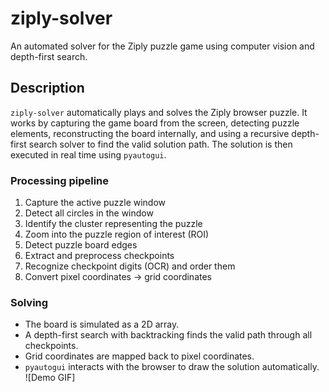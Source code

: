 # ziply-solver
An automated solver for the Ziply puzzle game using computer vision and depth-first search.

## Description
`ziply-solver` automatically plays and solves the Ziply browser puzzle. It works by capturing the game board from the screen, detecting puzzle elements, reconstructing the board internally, and using a recursive depth-first search solver to find the valid solution path. The solution is then executed in real time using `pyautogui`.

### Processing pipeline
1. Capture the active puzzle window  
2. Detect all circles in the window  
3. Identify the cluster representing the puzzle  
4. Zoom into the puzzle region of interest (ROI)  
5. Detect puzzle board edges  
6. Extract and preprocess checkpoints  
7. Recognize checkpoint digits (OCR) and order them  
8. Convert pixel coordinates → grid coordinates  

### Solving
- The board is simulated as a 2D array.  
- A depth-first search with backtracking finds the valid path through all checkpoints.  
- Grid coordinates are mapped back to pixel coordinates.  
- `pyautogui` interacts with the browser to draw the solution automatically.  
![Demo GIF]
